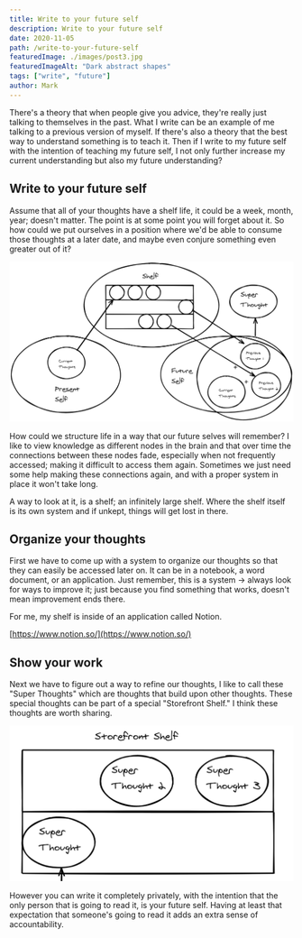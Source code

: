 ```yaml
---
title: Write to your future self
description: Write to your future self
date: 2020-11-05
path: /write-to-your-future-self
featuredImage: ./images/post3.jpg
featuredImageAlt: "Dark abstract shapes"
tags: ["write", "future"]
author: Mark
---
```


There's a theory that when people give you advice, they're really just talking to themselves in the past. What I write can be an example of me talking to a previous version of myself. If there's also a theory that the best way to understand something is to teach it. Then if I write to my future self with the intention of teaching my future self, I not only further increase my current understanding but also my future understanding?

## Write to your future self

Assume that all of your thoughts have a shelf life, it could be a week, month, year; doesn't matter. The point is at some point you will forget about it. So how could we put ourselves in a position where we'd be able to consume those thoughts at a later date, and maybe even conjure something even greater out of it?

![write-to-your-future-self1.png](./assets/write-to-your-future-self1.png)

How could we structure life in a way that our future selves will remember? I like to view knowledge as different nodes in the brain and that over time the connections between these nodes fade, especially when not frequently accessed; making it difficult to access them again. Sometimes we just need some help making these connections again, and with a proper system in place it won't take long.

A way to look at it, is a shelf; an infinitely large shelf. Where the shelf itself is its own system and if unkept, things will get lost in there.

## Organize your thoughts

First we have to come up with a system to organize our thoughts so that they can easily be accessed later on. It can be in a notebook, a word document, or an application. Just remember, this is a system → always look for ways to improve it; just because you find something that works, doesn't mean improvement ends there.

For me, my shelf is inside of an application called Notion.

[https://www.notion.so/](https://www.notion.so/)

## Show your work

Next we have to figure out a way to refine our thoughts, I like to call these "Super Thoughts" which are thoughts that build upon other thoughts. These special thoughts can be part of a special "Storefront Shelf." I think these thoughts are worth sharing.

![write-to-your-future-self2.png](./assets/write-to-your-future-self2.png)

However you can write it completely privately, with the intention that the only person that is going to read it, is your future self. Having at least that expectation that someone's going to read it adds an extra sense of accountability.
